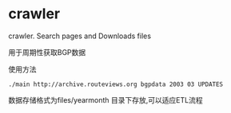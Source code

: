 # crawler
crawler. Search pages and Downloads files

用于周期性获取BGP数据

使用方法
```
./main http://archive.routeviews.org bgpdata 2003 03 UPDATES
```

数据存储格式为files/yearmonth 目录下存放,可以适应ETL流程